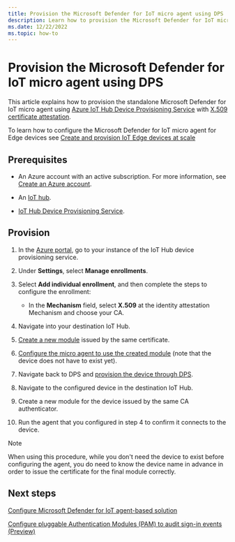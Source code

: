 ```yaml
---
title: Provision the Microsoft Defender for IoT micro agent using DPS
description: Learn how to provision the Microsoft Defender for IoT micro agent using DPS. 
ms.date: 12/22/2022
ms.topic: how-to
---
```


# Provision the Microsoft Defender for IoT micro agent using DPS

This article explains how to provision the standalone Microsoft Defender for IoT micro agent using [Azure IoT Hub Device Provisioning Service](../../iot-dps/about-iot-dps.md) with [X.509 certificate attestation](../../iot-dps/concepts-x509-attestation.md).

To learn how to configure the Microsoft Defender for IoT micro agent for Edge devices see [Create and provision IoT Edge devices at scale](/azure/iot-edge/how-to-provision-devices-at-scale-linux-tpm)

## Prerequisites

- An Azure account with an active subscription. For more information, see [Create an Azure account](https://azure.microsoft.com/free).

- An [IoT hub](../../iot-hub/iot-hub-create-through-portal.md).

- [IoT Hub Device Provisioning Service](../../iot-dps/quick-setup-auto-provision.md).

## Provision

1. In the [Azure portal](https://portal.azure.com), go to your instance of the IoT Hub device provisioning service.

1. Under **Settings**, select **Manage enrollments**.

1. Select **Add individual enrollment**, and then complete the steps to configure the enrollment:

    - In the **Mechanism** field, select **X.509** at the identity attestation Mechanism and choose your CA.
  
1. Navigate into your destination IoT Hub.

1. [Create a new module](tutorial-create-micro-agent-module-twin.md) issued by the same certificate.

1. [Configure the micro agent to use the created module](tutorial-standalone-agent-binary-installation.md#authenticate-using-a-module-identity-connection-string) (note that the device does not have to exist yet).

1. Navigate back to DPS and [provision the device through DPS](/azure/iot-dps/quick-create-simulated-device-x509).

1. Navigate to the configured device in the destination IoT Hub.

1. Create a new module for the device issued by the same CA authenticator.

1. Run the agent that you configured in step 4 to confirm it connects to the device.

> [!NOTE]
> When using this procedure, while you don't need the device to exist before configuring the agent, you do need to know the device name in advance in order to issue the certificate for the final module correctly.

## Next steps

[Configure Microsoft Defender for IoT agent-based solution](tutorial-configure-agent-based-solution.md)

[Configure pluggable Authentication Modules (PAM) to audit sign-in events (Preview)](configure-pam-to-audit-sign-in-events.md)
